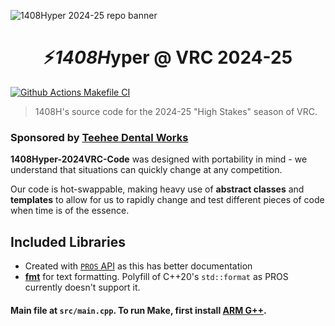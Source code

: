 ![1408Hyper 2024-25 repo banner](https://raw.githubusercontent.com/helloworld3200/1408Hyper-2024VRC-Code/main/readme-assets/banner1.png)

<center><h1> ⚡<em><strong>1408H</em></strong>yper @ VRC 2024-25</center></h1>

[![Github Actions Makefile CI](https://github.com/helloworld3200/1408Hyper-2024VRC-Code/actions/workflows/c-cpp.yml/badge.svg)](https://github.com/helloworld3200/1408Hyper-2024VRC-Code/actions/workflows/c-cpp.yml)

> 1408H's source code for the 2024-25 "High Stakes" season of VRC.

### Sponsored by [Teehee Dental Works](https://teehee.sg/)

**1408Hyper-2024VRC-Code** was designed with portability in mind - we understand that situations can quickly change at any competition.  

Our code is hot-swappable, making heavy use of **abstract classes** and **templates**
to allow for us to rapidly change and test different pieces of code when time is of the essence.

## Included Libraries
- Created with [`PROS` API](https://github.com/purduesigbots/pros)
as this has better documentation
- [**fmt**](https://fmt.dev/11.0/) for text formatting. Polyfill of C++20's `std::format` as  PROS currently doesn't support it.

#### Main file at `src/main.cpp`. To run Make, first install [ARM G++](https://developer.arm.com/downloads/-/arm-gnu-toolchain-downloads).